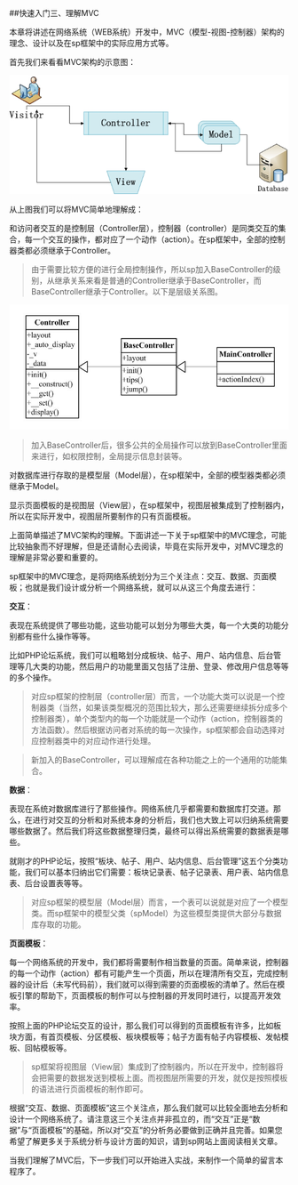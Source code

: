 ##快速入门三、理解MVC

本章将讲述在网络系统（WEB系统）开发中，MVC（模型-视图-控制器）架构的理念、设计以及在sp框架中的实际应用方式等。

首先我们来看看MVC架构的示意图：

![MVC示意图](images/5.jpg)

从上图我们可以将MVC简单地理解成：

和访问者交互的是控制层（Controller层），控制器（controller）是同类交互的集合，每一个交互的操作，都对应了一个动作（action）。在sp框架中，全部的控制器类都必须继承于Controller。

> 由于需要比较方便的进行全局控制操作，所以sp加入BaseController的级别，从继承关系来看是普通的Controller继承于BaseController，而BaseController继承于Controller。以下是层级关系图。

![控制器层级关系图](images/6.jpg)

> 加入BaseController后，很多公共的全局操作可以放到BaseController里面来进行，如权限控制，全局提示信息封装等。

对数据库进行存取的是模型层（Model层），在sp框架中，全部的模型器类都必须继承于Model。

显示页面模板的是视图层（View层），在sp框架中，视图层被集成到了控制器内，所以在实际开发中，视图层所要制作的只有页面模板。

上面简单描述了MVC架构的理解。下面讲述一下关于sp框架中的MVC理念，可能比较抽象而不好理解，但是还请耐心去阅读，毕竟在实际开发中，对MVC理念的理解是非常必要和重要的。

sp框架中的MVC理念，是将网络系统划分为三个关注点：交互、数据、页面模板；也就是我们设计或分析一个网络系统，就可以从这三个角度去进行：

**交互**：

表现在系统提供了哪些功能，这些功能可以划分为哪些大类，每一个大类的功能分别都有些什么操作等等。

比如PHP论坛系统，我们可以粗略划分成板块、帖子、用户、站内信息、后台管理等几大类的功能，然后用户的功能里面又包括了注册、登录、修改用户信息等等的多个操作。

> 对应sp框架的控制层（controller层）而言，一个功能大类可以说是一个控制器类（当然，如果该类型概况的范围比较大，那么还需要继续拆分成多个控制器类），单个类型内的每一个功能就是一个动作（action，控制器类的方法函数）。然后根据访问者对系统的每一次操作，sp框架都会自动选择对应控制器类中的对应动作进行处理。

> 新加入的BaseController，可以理解成在各种功能之上的一个通用的功能集合。

**数据**：

表现在系统对数据库进行了那些操作。网络系统几乎都需要和数据库打交道。那么，在进行对交互的分析和对系统本身的分析后，我们也大致上可以归纳系统需要哪些数据了。然后我们将这些数据整理归类，最终可以得出系统需要的数据表是哪些。

就刚才的PHP论坛，按照“板块、帖子、用户、站内信息、后台管理”这五个分类功能，我们可以基本归纳出它们需要：板块记录表、帖子记录表、用户表、站内信息表、后台设置表等等。

> 对应sp框架的模型层（Model层）而言，一个表可以说就是对应了一个模型类。而sp框架中的模型父类（spModel）为这些模型类提供大部分与数据库存取的功能。

**页面模板**：

每一个网络系统的开发中，我们都将需要制作相当数量的页面。简单来说，控制器的每一个动作（action）都有可能产生一个页面，所以在理清所有交互，完成控制器的设计后（未写代码前），我们就可以得到需要的页面模板的清单了。然后在模板引擎的帮助下，页面模板的制作可以与控制器的开发同时进行，以提高开发效率。

按照上面的PHP论坛交互的设计，那么我们可以得到的页面模板有许多，比如板块方面，有首页模板、分区模板、板块模板等；帖子方面有帖子内容模板、发帖模板、回帖模板等。

>sp框架将视图层（View层）集成到了控制器内，所以在开发中，控制器将会把需要的数据发送到模板上面。而视图层所需要的开发，就仅是按照模板的语法进行页面模板的制作即可。

根据“交互、数据、页面模板”这三个关注点，那么我们就可以比较全面地去分析和设计一个网络系统了。请注意这三个关注点并非孤立的，而“交互”正是“数据”与“页面模板”的基础，所以对“交互”的分析务必要做到正确并且完善。如果您希望了解更多关于系统分析与设计方面的知识，请到sp网站上面阅读相关文章。

当我们理解了MVC后，下一步我们可以开始进入实战，来制作一个简单的留言本程序了。 